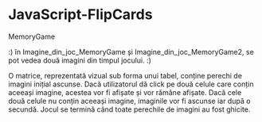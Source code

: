 # JavaScript-FlipCards

MemoryGame


:) în Imagine_din_joc_MemoryGame și Imagine_din_joc_MemoryGame2, se pot vedea două imagini din timpul jocului. :)


O matrice, reprezentată vizual sub forma unui tabel, conține perechi de imagini inițial ascunse.
Dacă utilizatorul dă click pe două celule care conțin aceeași imagine, acestea vor fi afișate și vor rămâne afișate. 
Dacă cele două celule nu conțin aceeași imagine, imaginile vor fi ascunse iar după o secundă. 
Jocul se termină când toate perechile de imagini au fost ghicite. 
